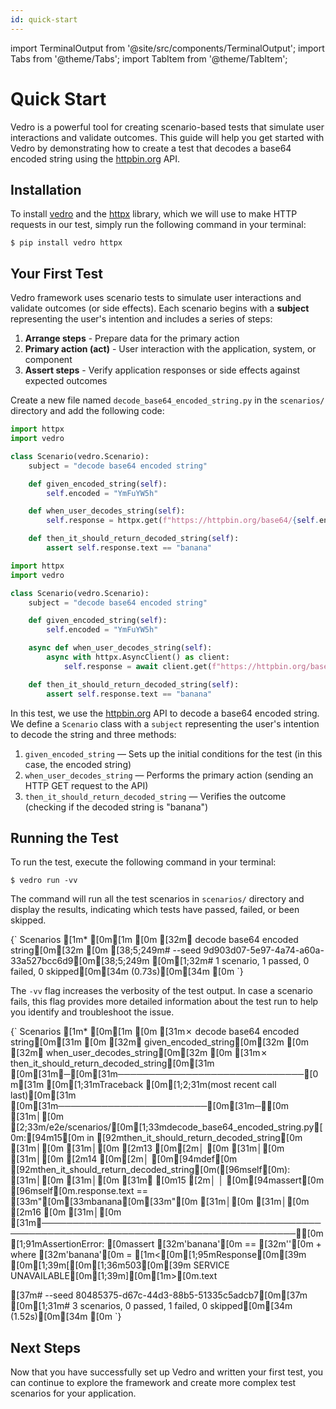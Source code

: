 ```yaml
---
id: quick-start
---
```


import TerminalOutput from '@site/src/components/TerminalOutput';
import Tabs from '@theme/Tabs';
import TabItem from '@theme/TabItem';

# Quick Start

Vedro is a powerful tool for creating scenario-based tests that simulate user interactions and validate outcomes. This guide will help you get started with Vedro by demonstrating how to create a test that decodes a base64 encoded string using the [httpbin.org](https://httpbin.org/) API.


## Installation

To install [vedro](https://pypi.org/project/vedro/)  and the [httpx](https://www.python-httpx.org/) library, which we will use to make HTTP requests in our test, simply run the following command in your terminal:

```shell
$ pip install vedro httpx
```

## Your First Test

Vedro framework uses scenario tests to simulate user interactions and validate outcomes (or side effects). Each scenario begins with a **subject** representing the user's intention and includes a series of steps:

1. **Arrange steps** - Prepare data for the primary action
2. **Primary action (act)** - User interaction with the application, system, or component
3. **Assert steps** - Verify application responses or side effects against expected outcomes

Create a new file named `decode_base64_encoded_string.py` in the `scenarios/` directory and add the following code:

<Tabs>
  <TabItem value="sync" label="sync" default>

```python
import httpx
import vedro

class Scenario(vedro.Scenario):
    subject = "decode base64 encoded string"

    def given_encoded_string(self):
        self.encoded = "YmFuYW5h"

    def when_user_decodes_string(self):
        self.response = httpx.get(f"https://httpbin.org/base64/{self.encoded}")

    def then_it_should_return_decoded_string(self):
        assert self.response.text == "banana"

```

  </TabItem>
  <TabItem value="async" label="async">

```python
import httpx
import vedro

class Scenario(vedro.Scenario):
    subject = "decode base64 encoded string"

    def given_encoded_string(self):
        self.encoded = "YmFuYW5h"

    async def when_user_decodes_string(self):
        async with httpx.AsyncClient() as client:
            self.response = await client.get(f"https://httpbin.org/base64/{self.encoded}")

    def then_it_should_return_decoded_string(self):
        assert self.response.text == "banana"

```

  </TabItem>
</Tabs>

In this test, we use the [httpbin.org](https://httpbin.org) API to decode a base64 encoded string. We define a `Scenario` class with a `subject` representing the user's intention to decode the string and three methods:

1. `given_encoded_string` — Sets up the initial conditions for the test (in this case, the encoded string)
2. `when_user_decodes_string` — Performs the primary action (sending an HTTP GET request to the API)
3. `then_it_should_return_decoded_string` — Verifies the outcome (checking if the decoded string is "banana")


## Running the Test

To run the test, execute the following command in your terminal:

```shell
$ vedro run -vv
```

The command will run all the test scenarios in `scenarios/` directory and display the results, indicating which tests have passed, failed, or been skipped.

<TerminalOutput>
{`
Scenarios
[1m* [0m[1m
[0m [32m✔ decode base64 encoded string[0m[32m
[0m 
[38;5;249m# --seed 9d903d07-5e97-4a74-a60a-33a527bcc6d9[0m[38;5;249m
[0m[1;32m# 1 scenario, 1 passed, 0 failed, 0 skipped[0m[34m (0.73s)[0m[34m
[0m
`}
</TerminalOutput>

The `-vv` flag increases the verbosity of the test output. In case a scenario fails, this flag provides more detailed information about the test run to help you identify and troubleshoot the issue.

<TerminalOutput>
{`
Scenarios
[1m* [0m[1m
[0m [31m✗ decode base64 encoded string[0m[31m
[0m   [32m✔ given_encoded_string[0m[32m
[0m   [32m✔ when_user_decodes_string[0m[32m
[0m   [31m✗ then_it_should_return_decoded_string[0m[31m
[0m[31m╭─[0m[31m──────────────────────────────[0m[31m [0m[1;31mTraceback [0m[1;2;31m(most recent call last)[0m[31m [0m[31m────────────────────────[0m[31m─╮[0m
[31m│[0m [2;33m/e2e/scenarios/[0m[1;33mdecode_base64_encoded_string.py[0m:[94m15[0m in [92mthen_it_should_return_decoded_string[0m [31m│[0m
[31m│[0m   [2m13 [0m[2m│   [0m                                                                                 [31m│[0m
[31m│[0m   [2m14 [0m[2m│   [0m[94mdef[0m [92mthen_it_should_return_decoded_string[0m([96mself[0m):                                  [31m│[0m
[31m│[0m [31m❱ [0m15 [2m│   │   [0m[94massert[0m [96mself[0m.response.text == [33m"[0m[33mbanana[0m[33m"[0m                                        [31m│[0m
[31m│[0m   [2m16 [0m                                                                                     [31m│[0m
[31m╰───────────────────────────────────────────────────────────────────────────────────────────╯[0m
[1;91mAssertionError: [0massert [32m'banana'[0m == [32m''[0m
 +  where [32m'banana'[0m = [1m<[0m[1;95mResponse[0m[39m [0m[1;39m[[0m[1;36m503[0m[39m SERVICE UNAVAILABLE[0m[1;39m][0m[1m>[0m.text
 
[37m# --seed 80485375-d67c-44d3-88b5-51335c5adcb7[0m[37m
[0m[1;31m# 3 scenarios, 0 passed, 1 failed, 0 skipped[0m[34m (1.52s)[0m[34m
[0m
`}
</TerminalOutput>


## Next Steps

Now that you have successfully set up Vedro and written your first test, you can continue to explore the framework and create more complex test scenarios for your application.
